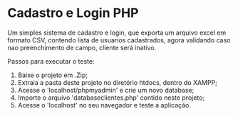# Cadastro e Login PHP
Um simples sistema de cadastro e login, que exporta um arquivo excel em formato CSV, contendo lista de usuarios cadastrados, agora validando caso nao preenchimento de campo, cliente será inativo.

Passos para executar o teste: 
1. Baixe o projeto em .Zip;
2. Extraia a pasta deste projeto no diretório htdocs, dentro do XAMPP;
3. Acesse o 'localhost/phpmyadmin' e crie um novo database;
4. Importe o arquivo 'databaseclientes.php' contido neste projeto;
5. Acesse o 'localhost' no seu navegador e teste a aplicação.
